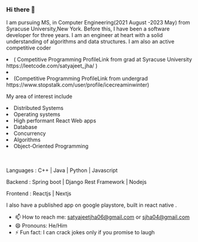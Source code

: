 ### Hi there 👋

I am pursuing MS, in Computer Engineering(2021 August -2023 May) from Syracuse University,New York. Before this, I have been a software developer for three years. I am an engineer at heart with a solid understanding of algorithms and data structures. I am also an active competitive coder 
<li>
( Competitive Programming ProfileLink from grad at Syracuse University  https://leetcode.com/satyajeet_jha/ )
  <li>
  <li>
(Competitive Programming ProfileLink from undergrad https://www.stopstalk.com/user/profile/icecreaminwinter)  
    </li>
</li>  

My area of interest include

<li>Distributed Systems </li>
<li>Operating systems </li>
<li>High performant React Web apps </li>
<li>Database </li> 
<li>Concurrency </li>
<li>Algorithms</li>
<li>Object-Oriented Programming </li>
<br></br>

<p>Languages : C++ | Java | Python | Javascript </p>
<p>Backend : Spring boot | Django Rest Framework | Nodejs </p>
<p>Frontend : Reactjs | Nextjs </p>
I also have a published app on google playstore, built in react native .




- 📫 How to reach me: satyajeetjha06@gmail.com or sjha04@gmail.com
- 😄 Pronouns: He/Him
- ⚡ Fun fact: I can crack jokes only if you promise to laugh
